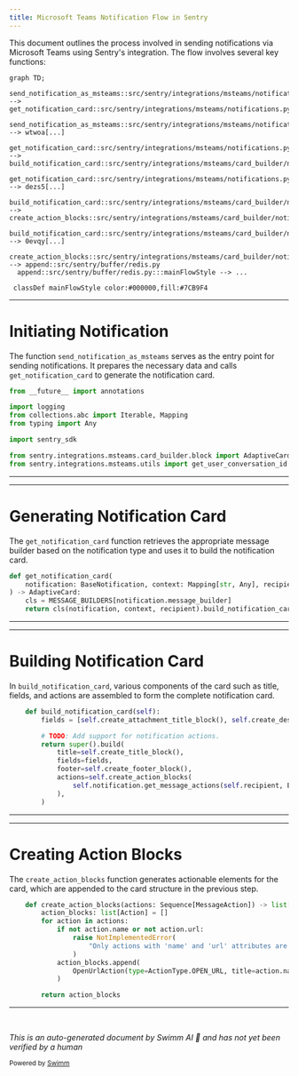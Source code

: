 ```yaml
---
title: Microsoft Teams Notification Flow in Sentry
---
```

This document outlines the process involved in sending notifications via Microsoft Teams using Sentry's integration. The flow involves several key functions:

```mermaid
graph TD;
  send_notification_as_msteams::src/sentry/integrations/msteams/notifications.py:::mainFlowStyle --> get_notification_card::src/sentry/integrations/msteams/notifications.py
  send_notification_as_msteams::src/sentry/integrations/msteams/notifications.py:::mainFlowStyle --> wtwoa[...]
  get_notification_card::src/sentry/integrations/msteams/notifications.py:::mainFlowStyle --> build_notification_card::src/sentry/integrations/msteams/card_builder/notifications.py
  get_notification_card::src/sentry/integrations/msteams/notifications.py:::mainFlowStyle --> dezs5[...]
  build_notification_card::src/sentry/integrations/msteams/card_builder/notifications.py:::mainFlowStyle --> create_action_blocks::src/sentry/integrations/msteams/card_builder/notifications.py
  build_notification_card::src/sentry/integrations/msteams/card_builder/notifications.py:::mainFlowStyle --> 0evqy[...]
  create_action_blocks::src/sentry/integrations/msteams/card_builder/notifications.py:::mainFlowStyle --> append::src/sentry/buffer/redis.py
  append::src/sentry/buffer/redis.py:::mainFlowStyle --> ...

 classDef mainFlowStyle color:#000000,fill:#7CB9F4
```

<SwmSnippet path="/src/sentry/integrations/msteams/notifications.py" line="1">

---

# Initiating Notification

The function `send_notification_as_msteams` serves as the entry point for sending notifications. It prepares the necessary data and calls `get_notification_card` to generate the notification card.

```python
from __future__ import annotations

import logging
from collections.abc import Iterable, Mapping
from typing import Any

import sentry_sdk

from sentry.integrations.msteams.card_builder.block import AdaptiveCard
from sentry.integrations.msteams.utils import get_user_conversation_id
```

---

</SwmSnippet>

<SwmSnippet path="/src/sentry/integrations/msteams/notifications.py" line="65">

---

# Generating Notification Card

The `get_notification_card` function retrieves the appropriate message builder based on the notification type and uses it to build the notification card.

```python
def get_notification_card(
    notification: BaseNotification, context: Mapping[str, Any], recipient: User | Team | RpcActor
) -> AdaptiveCard:
    cls = MESSAGE_BUILDERS[notification.message_builder]
    return cls(notification, context, recipient).build_notification_card()
```

---

</SwmSnippet>

<SwmSnippet path="/src/sentry/integrations/msteams/card_builder/notifications.py" line="108">

---

# Building Notification Card

In `build_notification_card`, various components of the card such as title, fields, and actions are assembled to form the complete notification card.

```python
    def build_notification_card(self):
        fields = [self.create_attachment_title_block(), self.create_description_block()]

        # TODO: Add support for notification actions.
        return super().build(
            title=self.create_title_block(),
            fields=fields,
            footer=self.create_footer_block(),
            actions=self.create_action_blocks(
                self.notification.get_message_actions(self.recipient, ExternalProviders.MSTEAMS)
            ),
        )
```

---

</SwmSnippet>

<SwmSnippet path="/src/sentry/integrations/msteams/card_builder/notifications.py" line="95">

---

# Creating Action Blocks

The `create_action_blocks` function generates actionable elements for the card, which are appended to the card structure in the previous step.

```python
    def create_action_blocks(actions: Sequence[MessageAction]) -> list[Action]:
        action_blocks: list[Action] = []
        for action in actions:
            if not action.name or not action.url:
                raise NotImplementedError(
                    "Only actions with 'name' and 'url' attributes are supported now."
                )
            action_blocks.append(
                OpenUrlAction(type=ActionType.OPEN_URL, title=action.name, url=action.url)
            )

        return action_blocks
```

---

</SwmSnippet>

&nbsp;

*This is an auto-generated document by Swimm AI 🌊 and has not yet been verified by a human*

<SwmMeta version="3.0.0" repo-id="Z2l0aHViJTNBJTNBc2VudHJ5JTNBJTNBZ2V0c2VudHJ5" repo-name="sentry"><sup>Powered by [Swimm](/)</sup></SwmMeta>
